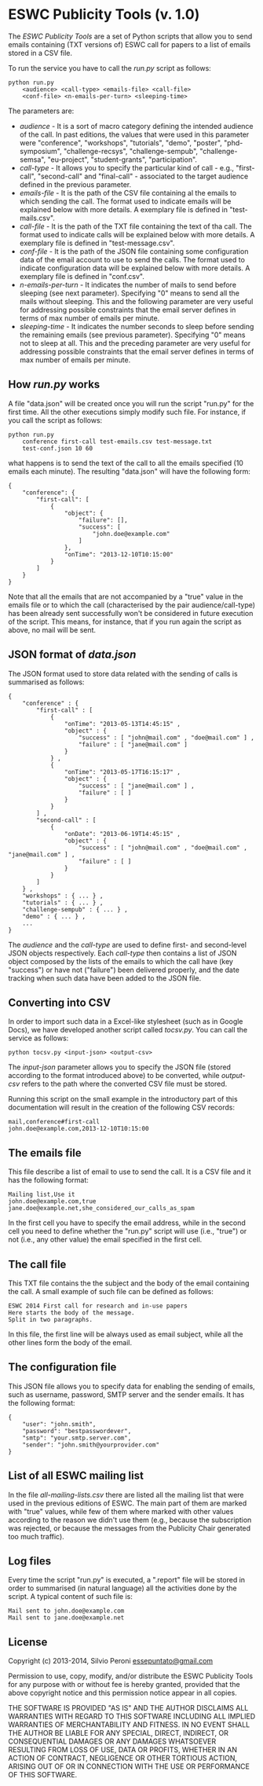 # ESWC Publicity Tools (v. 1.0)

The *ESWC Publicity Tools* are a set of Python scripts that allow you to send emails containing (TXT versions of) ESWC call for papers to a list of emails stored in a CSV file.

To run the service you have to call the *run.py* script as follows:

```
python run.py
    <audience> <call-type> <emails-file> <call-file>
    <conf-file> <n-emails-per-turn> <sleeping-time>
```

The parameters are:
* *audience* - It is a sort of macro category defining the intended audience of the call. In past editions, the values that were used in this parameter were "conference", "workshops", "tutorials", "demo", "poster", "phd-symposium", "challenge-recsys", "challenge-sempub", "challenge-semsa", "eu-project", "student-grants", "participation".
* *call-type* - It allows you to specify the particular kind of call - e.g., "first-call", "second-call" and "final-call" - associated to the target audience defined in the previous parameter.
* *emails-file* - It is the path of the CSV file containing al the emails to which sending the call. The format used to indicate emails will be explained below with more details. A exemplary file is defined in "test-mails.csv".
* *call-file* - It is the path of the TXT file containing the text of tha call. The format used to indicate calls will be explained below with more details. A exemplary file is defined in "test-message.csv".
* *conf-file* - It is the path of the JSON file containing some configuration data of the email account to use to send the calls. The format used to indicate configuration data will be explained below with more details. A exemplary file is defined in "conf.csv".
* *n-emails-per-turn* - It indicates the number of mails to send before sleeping (see next parameter). Specifying "0" means to send all the mails without sleeping. This and the following parameter are very useful for addressing possible constraints that the email server defines in terms of max number of emails per minute.
* *sleeping-time* - It indicates the number seconds to sleep before sending the remaining emails (see previous parameter). Specifying "0" means not to sleep at all. This and the preceding parameter are very useful for addressing possible constraints that the email server defines in terms of max number of emails per minute.


## How _run.py_ works

A file "data.json" will be created once you will run the script "run.py" for the first time. All the other executions simply modify such file. For instance, if you call the script as follows:

```
python run.py
    conference first-call test-emails.csv test-message.txt
    test-conf.json 10 60
```

what happens is to send the text of the call to all the emails specified (10 emails each minute). The resulting "data.json" will have the following form:

```
{
    "conference": {
        "first-call": [
            {
                "object": {
                    "failure": [],
                    "success": [
                        "john.doe@example.com"
                    ]
                },
                "onTime": "2013-12-10T10:15:00"
            }
        ]
    }
}
```

Note that all the emails that are not accompanied by a "true" value in the emails file or to which the call (characterised by the pair audience/call-type) has been already sent successfully won't be considered in future execution of the script. This means, for instance, that if you run again the script as above, no mail will be sent.


## JSON format of _data.json_

The JSON format used to store data related with the sending of calls is summarised as follows:

```
{
	"conference" : {
		"first-call" : [
			{
				"onTime": "2013-05-13T14:45:15" ,
				"object" : {
					"success" : [ "john@mail.com" , "doe@mail.com" ] ,
					"failure" : [ "jane@mail.com" ]
				}
			} ,
			{
				"onTime": "2013-05-17T16:15:17" ,
				"object" : {
					"success" : [ "jane@mail.com" ] ,
					"failure" : [ ]
				}
			}
		] ,
		"second-call" : [
			{
				"onDate": "2013-06-19T14:45:15" ,
				"object" : {
					"success" : [ "john@mail.com" , "doe@mail.com" , "jane@mail.com" ] ,
					"failure" : [ ]
				}
			}
		]
	} ,
	"workshops" : { ... } ,
	"tutorials" : { ... } ,
	"challenge-sempub" : { ... } ,
	"demo" : { ... } ,
	...
}
```

The *audience* and the *call-type* are used to define first- and second-level JSON objects respectively. Each *call-type* then contains a list of JSON object composed by the lists of the emails to which the call have (key "success") or have not ("failure") been delivered properly, and the date tracking when such data have been added to the JSON file.


## Converting into CSV

In order to import such data in a Excel-like stylesheet (such as in Google Docs), we have developed another script called *tocsv.py*. You can call the service as follows:

```
python tocsv.py <input-json> <output-csv>
```

The *input-json* parameter allows you to specify the JSON file (stored according to the format introduced above) to be converted, while *output-csv* refers to the path where the converted CSV file must be stored.

Running this script on the small example in the introductory part of this documentation will result in the creation of the following CSV records:

```
mail,conference#first-call
john.doe@example.com,2013-12-10T10:15:00
```


## The emails file

This file describe a list of email to use to send the call. It is a CSV file and it has the following format:

```
Mailing list,Use it
john.doe@example.com,true
jane.doe@example.net,she_considered_our_calls_as_spam
```

In the first cell you have to specify the email address, while in the second cell you need to define whether the "run.py" script will use (i.e., "true") or not (i.e., any other value) the email specified in the first cell.


## The call file

This TXT file contains the the subject and the body of the email containing the call. A small example of such file can be defined as follows:

```
ESWC 2014 First call for research and in-use papers
Here starts the body of the message.
Split in two paragraphs.
```

In this file, the first line will be always used as email subject, while all the other lines form the body of the email.


## The configuration file

This JSON file allows you to specify data for enabling the sending of emails, such as username, password, SMTP server and the sender emails. It has the following format:

```
{
	"user": "john.smith",
    "password": "bestpasswordever",
    "smtp": "your.smtp.server.com",
    "sender": "john.smith@yourprovider.com"
}
```


## List of all ESWC mailing list

In the file *all-mailing-lists.csv* there are listed all the mailing list that were used in the previous editions of ESWC. The main part of them are marked with "true" values, while few of them where marked with other values according to the reason we didn't use them (e.g., because the subscription was rejected, or because the messages from the Publicity Chair generated too much traffic).


## Log files

Every time the script "run.py" is executed, a ".report" file will be stored in order to summarised (in natural language) all the activities done by the script. A typical content of such file is:

```
Mail sent to john.doe@example.com
Mail sent to jane.doe@example.net
```


## License

Copyright (c) 2013-2014, Silvio Peroni <essepuntato@gmail.com>

Permission to use, copy, modify, and/or distribute the ESWC Publicity Tools for any purpose
with or without fee is hereby granted, provided that the above copyright notice
and this permission notice appear in all copies.

THE SOFTWARE IS PROVIDED "AS IS" AND THE AUTHOR DISCLAIMS ALL WARRANTIES WITH
REGARD TO THIS SOFTWARE INCLUDING ALL IMPLIED WARRANTIES OF MERCHANTABILITY AND
FITNESS. IN NO EVENT SHALL THE AUTHOR BE LIABLE FOR ANY SPECIAL, DIRECT, INDIRECT,
OR CONSEQUENTIAL DAMAGES OR ANY DAMAGES WHATSOEVER RESULTING FROM LOSS OF USE,
DATA OR PROFITS, WHETHER IN AN ACTION OF CONTRACT, NEGLIGENCE OR OTHER TORTIOUS
ACTION, ARISING OUT OF OR IN CONNECTION WITH THE USE OR PERFORMANCE OF THIS
SOFTWARE.